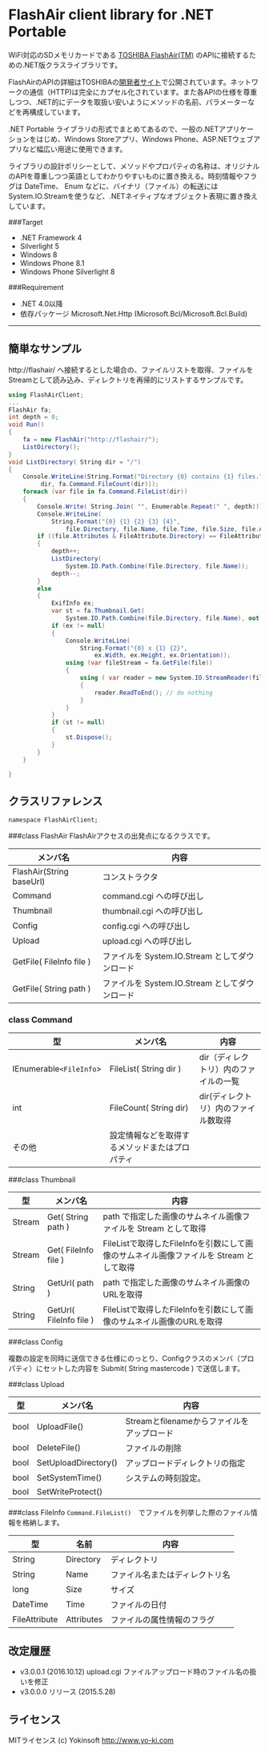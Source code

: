﻿FlashAir client library for .NET Portable
===================

WiFi対応のSDメモリカードである [TOSHIBA FlashAir(TM)](http://www.toshiba.co.jp/p-media/flashair/) のAPIに接続するための.NET版クラスライブラリです。

FlashAirのAPIの詳細はTOSHIBAの[開発者サイト](https://flashair-developers.com/ja/)で公開されています。ネットワークの通信（HTTP)は完全にカプセル化されています。また各APIの仕様を尊重しつつ、.NET的にデータを取扱い安いようにメソッドの名前、パラメーターなどを再構成しています。

.NET Portable ライブラリの形式でまとめてあるので、一般の.NETアプリケーションをはじめ、Windows Storeアプリ、Windows Phone、ASP.NETウェブアプリなど幅広い用途に使用できます。

ライブラリの設計ポリシーとして、メソッドやプロパティの名称は、オリジナルのAPIを尊重しつつ英語としてわかりやすいものに置き換える。時刻情報やフラグは DateTime、 Enum などに、バイナリ（ファイル）の転送には System.IO.Streamを使うなど、.NETネイティブなオブジェクト表現に置き換えしています。

###Target
- .NET Framework 4
- Silverlight 5
- Windows 8
- Windows Phone 8.1
- Windows Phone Silverlight 8

###Requirement
- .NET 4.0以降
- 依存パッケージ Microsoft.Net.Http (Microsoft.Bcl/Microsoft.Bcl.Build)

----------

簡単なサンプル
------------
http://flashair/ へ接続するとした場合の、ファイルリストを取得、ファイルをStreamとして読み込み、ディレクトリを再帰的にリストするサンプルです。
```cs
using FlashAirClient;
...
FlashAir fa;
int depth = 0;
void Run()
{
	fa = new FlashAir("http://flashair/");
	ListDirectory();
}
void ListDirectory( String dir = "/")
{
    Console.WriteLine(String.Format("Directory {0} contains {1} files.",
	     dir, fa.Command.FileCount(dir)));
    foreach (var file in fa.Command.FileList(dir))
    {
        Console.Write( String.Join( "", Enumerable.Repeat(" ", depth)));
        Console.WriteLine(
            String.Format("{0} {1} {2} {3} {4}", 
	            file.Directory, file.Name, file.Time, file.Size, file.Attributes));
        if ((file.Attributes & FileAttribute.Directory) == FileAttribute.Directory)
        {
            depth++;
            ListDirectory(
	            System.IO.Path.Combine(file.Directory, file.Name));
            depth--;
        }
        else
        {
            ExifInfo ex;
            var st = fa.Thumbnail.Get(
	            System.IO.Path.Combine(file.Directory, file.Name), out ex);
            if (ex != null)
            {
                Console.WriteLine(
	                String.Format("{0} x {1} {2}", 
		                ex.Width, ex.Height, ex.Orientation));
                using (var fileStream = fa.GetFile(file))
                {
                    using ( var reader = new System.IO.StreamReader(fileStream))
                    {
                        reader.ReadToEnd(); // do nothing
                    }
                }
            }
            if (st != null)
            {
                st.Dispose();
            }
        }
    }

}
```
クラスリファレンス
---------------------
`namespace FlashAirClient;`

###class FlashAir
FlashAirアクセスの出発点になるクラスです。

メンバ名                          | 内容
--------------------------------|----------------
FlashAir(String baseUrl)	| コンストラクタ
Command                         | command.cgi への呼び出し
Thumbnail                       | thumbnail.cgi への呼び出し
Config                          | config.cgi への呼び出し
Upload                          | upload.cgi への呼び出し
GetFile( FileInfo file )        | ファイルを System.IO.Stream としてダウンロード
GetFile( String path )          | ファイルを System.IO.Stream としてダウンロード


### class Command

型                          | メンバ名 | 内容
--------------------------------|----------------|----
IEnumerable`<FileInfo`> 		| FileList( String dir ) | dir（ディレクトリ）内のファイルの一覧
int						| FileCount( String dir) | dir(ディレクトリ）内のファイル数取得
その他 | 設定情報などを取得するメソッドまたはプロパティ

###class Thumbnail

型                          | メンバ名 | 内容
--------------------------------|----------------|----
Stream | Get( String path ) | path で指定した画像のサムネイル画像ファイルを Stream として取得
Stream | Get( FileInfo file ) | FileListで取得したFileInfoを引数にして画像のサムネイル画像ファイルを Stream として取得
String | GetUrl( path ) | path で指定した画像のサムネイル画像のURLを取得
String | GetUrl( FileInfo file ) | FileListで取得したFileInfoを引数にして画像のサムネイル画像のURLを取得
###class Config

複数の設定を同時に送信できる仕様にのっとり、Configクラスのメンバ（プロパティ）にセットした内容を Submit( String mastercode ) で送信します。

###class Upload

型                          | メンバ名 | 内容
--------------------------------|----------------|----
bool | UploadFile() | Streamとfilenameからファイルをアップロード
bool | DeleteFile() | ファイルの削除
bool | SetUploadDirectory() | アップロードディレクトリの指定
bool | SetSystemTime() | システムの時刻設定。
bool | SetWriteProtect()| 
###class FileInfo
`Command.FileList()`　でファイルを列挙した際のファイル情報を格納します。

型		| 名前	| 内容
----------------|-------|------------
String		| Directory | ディレクトリ
String		| Name	| ファイル名またはディレクトリ名
long		| Size	| サイズ
DateTime	| Time	| ファイルの日付
FileAttribute	| Attributes	| ファイルの属性情報のフラグ

改定履歴
-------------
-  v3.0.0.1 (2016.10.12)
   upload.cgi ファイルアップロード時のファイル名の扱いを修正
-  v3.0.0.0 リリース (2015.5.28)

ライセンス
-------------
MITライセンス
(c) Yokinsoft http://www.yo-ki.com
